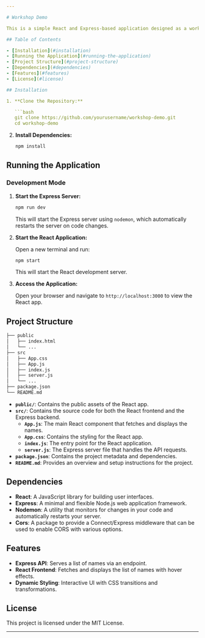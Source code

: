 ```yaml
---

# Workshop Demo

This is a simple React and Express-based application designed as a workshop demo. The application features a basic API using Express, which serves an array of names to a React frontend. The frontend displays these names with some interactive styling effects.

## Table of Contents

- [Installation](#installation)
- [Running the Application](#running-the-application)
- [Project Structure](#project-structure)
- [Dependencies](#dependencies)
- [Features](#features)
- [License](#license)

## Installation

1. **Clone the Repository:**

   ```bash
   git clone https://github.com/yourusername/workshop-demo.git
   cd workshop-demo
   ```

2. **Install Dependencies:**

   ```bash
   npm install
   ```

## Running the Application

### Development Mode

1. **Start the Express Server:**

   ```bash
   npm run dev
   ```

   This will start the Express server using `nodemon`, which automatically restarts the server on code changes.

2. **Start the React Application:**

   Open a new terminal and run:

   ```bash
   npm start
   ```

   This will start the React development server.

3. **Access the Application:**

   Open your browser and navigate to `http://localhost:3000` to view the React app.

## Project Structure

```bash
├── public
│   ├── index.html
│   └── ...
├── src
│   ├── App.css
│   ├── App.js
│   ├── index.js
│   ├── server.js
│   └── ...
├── package.json
└── README.md
```

- **`public/`**: Contains the public assets of the React app.
- **`src/`**: Contains the source code for both the React frontend and the Express backend.
  - **`App.js`**: The main React component that fetches and displays the names.
  - **`App.css`**: Contains the styling for the React app.
  - **`index.js`**: The entry point for the React application.
  - **`server.js`**: The Express server file that handles the API requests.
- **`package.json`**: Contains the project metadata and dependencies.
- **`README.md`**: Provides an overview and setup instructions for the project.

## Dependencies

- **React**: A JavaScript library for building user interfaces.
- **Express**: A minimal and flexible Node.js web application framework.
- **Nodemon**: A utility that monitors for changes in your code and automatically restarts your server.
- **Cors**: A package to provide a Connect/Express middleware that can be used to enable CORS with various options.

## Features

- **Express API**: Serves a list of names via an endpoint.
- **React Frontend**: Fetches and displays the list of names with hover effects.
- **Dynamic Styling**: Interactive UI with CSS transitions and transformations.

## License

This project is licensed under the MIT License.

---
```

